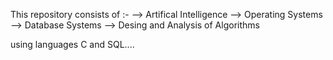 This repository consists of :-
--> Artifical Intelligence
--> Operating Systems
--> Database Systems
--> Desing and Analysis of Algorithms

using languages C and SQL....

